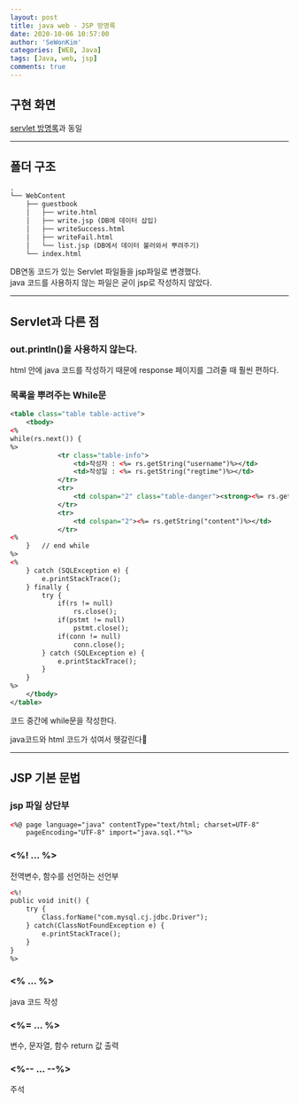 ```yaml
---
layout: post
title: java web - JSP 방명록
date: 2020-10-06 10:57:00
author: 'SeWonKim'
categories: [WEB, Java]
tags: [Java, web, jsp]
comments: true
---
```


## 구현 화면

[servlet 방명록](https://sewonkimm.github.io/java/2020/10/06/guestbookServlet.html)과 동일

---

## 폴더 구조

```markdown
.
└── WebContent   
    ├── guestbook
    │   ├── write.html
    │   ├── write.jsp (DB에 데이터 삽입)
    │   ├── writeSuccess.html
    │   ├── writeFail.html       
    │   └── list.jsp (DB에서 데이터 불러와서 뿌려주기)
    └── index.html
```



DB연동 코드가 있는 Servlet 파일들을 jsp파일로 변경했다.      
java 코드를 사용하지 않는 파일은 굳이 jsp로 작성하지 않았다.

---

## Servlet과 다른 점

### out.println()을 사용하지 않는다.

html 안에 java 코드를 작성하기 때문에 response 페이지를 그려줄 때 훨씬 편하다.

### 목록을 뿌려주는 While문 

```xml
<table class="table table-active">
	<tbody>
<%
while(rs.next()) {
%>
			<tr class="table-info">
				<td>작성자 : <%= rs.getString("username")%></td>
				<td>작성일 : <%= rs.getString("regtime")%></td>
			</tr>
			<tr>
				<td colspan="2" class="table-danger"><strong><%= rs.getInt("articleno")%>.<%= rs.getString("subject")%></strong></td>
			</tr>
			<tr>
				<td colspan="2"><%= rs.getString("content")%></td>
			</tr>
<%
	}	// end while
%>
<%
	} catch (SQLException e) {
		e.printStackTrace();
	} finally {
		try {
			if(rs != null)
				rs.close();
			if(pstmt != null)
				pstmt.close();
			if(conn != null)
				conn.close();
		} catch (SQLException e) {
			e.printStackTrace();
		}
	}
%>
	</tbody>
</table>
```
코드 중간에 while문을 작성한다.

java코드와 html 코드가 섞여서 헷갈린다🤢


---


## JSP 기본 문법

### jsp 파일 상단부

```xml
<%@ page language="java" contentType="text/html; charset=UTF-8"
    pageEncoding="UTF-8" import="java.sql.*"%>
```

### <%! ... %>

전역변수, 함수를 선언하는 선언부

```xml
<%!
public void init() {
	try {
		Class.forName("com.mysql.cj.jdbc.Driver");
	} catch(ClassNotFoundException e) {
		e.printStackTrace();
	}
}
%>
```

### <% ... %>

java 코드 작성

### <%= ... %>

변수, 문자열, 함수 return 값 출력

### <%-- ... --%>

주석
